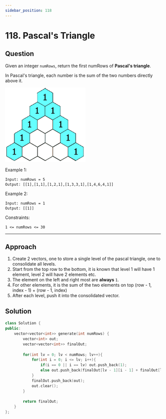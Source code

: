 ```yaml
---
sidebar_position: 118
---
```


# 118. Pascal's Triangle

## Question 
Given an integer `numRows`, return the first numRows of **Pascal's triangle**.

In Pascal's triangle, each number is the sum of the two numbers directly above it.

<img src = "../../static/assets/PascalTriangleAnimated2.gif">

Example 1:
```
Input: numRows = 5
Output: [[1],[1,1],[1,2,1],[1,3,3,1],[1,4,6,4,1]]
```
Example 2:
```
Input: numRows = 1
Output: [[1]]
```

Constraints:
```
1 <= numRows <= 30
```

---

## Approach

1. Create 2 vectors, one to store a single level of the pascal triangle, one to consolidate all levels.
2. Start from the top row to the bottom, it is known that level 1 will have 1 element, level 2 will have 2 elements etc.
3. The element on the left and right most are **always** `1`.
4. For other elements, it is the sum of the two elements on top (row - 1, index - 1) + (row - 1, index)
5. After each level, push it into the consolidated vector.

## Solution

```cpp
class Solution {
public:
    vector<vector<int>> generate(int numRows) {
        vector<int> out;
        vector<vector<int>> finalOut;

        for(int lv = 0; lv < numRows; lv++){
            for(int i = 0; i <= lv; i++){
                if(i == 0 || i == lv) out.push_back(1);
                else out.push_back(finalOut[lv - 1][i - 1] + finalOut[lv - 1][i]);
            }
            finalOut.push_back(out);
            out.clear();
        }
        
        return finalOut;
    }
};

```